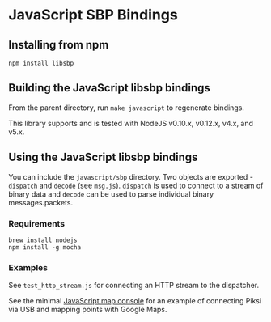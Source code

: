 # JavaScript SBP Bindings

## Installing from npm

`npm install libsbp`

## Building the JavaScript libsbp bindings

From the parent directory, run `make javascript` to regenerate bindings.

This library supports and is tested with NodeJS v0.10.x, v0.12.x, v4.x, and v5.x.

## Using the JavaScript libsbp bindings
You can include the `javascript/sbp` directory. Two objects are exported - `dispatch` and `decode`
(see `msg.js`). `dispatch` is used to connect to a stream of binary data and `decode` can be used
to parse individual binary messages.packets.

### Requirements
```
brew install nodejs
npm install -g mocha
```

### Examples
See `test_http_stream.js` for connecting an HTTP stream to the dispatcher.

See the minimal [JavaScript map console](https://github.com/JoshuaGross/piksi-console) for an example of connecting Piksi via USB and mapping points with Google Maps.
